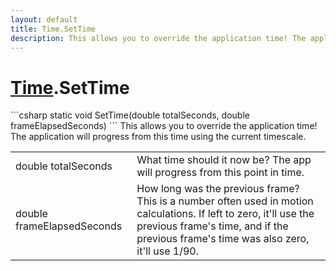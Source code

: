 ```yaml
---
layout: default
title: Time.SetTime
description: This allows you to override the application time! The application will progress from this time using the current timescale.
---
```

# [Time]({{site.url}}/Pages/StereoKit/Time.html).SetTime

<div class='signature' markdown='1'>
```csharp
static void SetTime(double totalSeconds, double frameElapsedSeconds)
```
This allows you to override the application time! The application
will progress from this time using the current timescale.
</div>

|  |  |
|--|--|
|double totalSeconds|What time should it now be? The app will progress from this point in time.|
|double frameElapsedSeconds|How long was the previous frame? This is a number often used             in motion calculations. If left to zero, it'll use the previous frame's time, and if the previous             frame's time was also zero, it'll use 1/90.|




